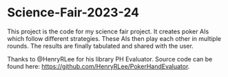 # Science-Fair-2023-24
This project is the code for my science fair project. It creates poker AIs which follow different strategies. These AIs then play each other in multiple rounds. The results are finally tabulated and shared with the user.

Thanks to @HenryRLee for his library PH Evaluator. Source code can be found here: https://github.com/HenryRLee/PokerHandEvaluator.
